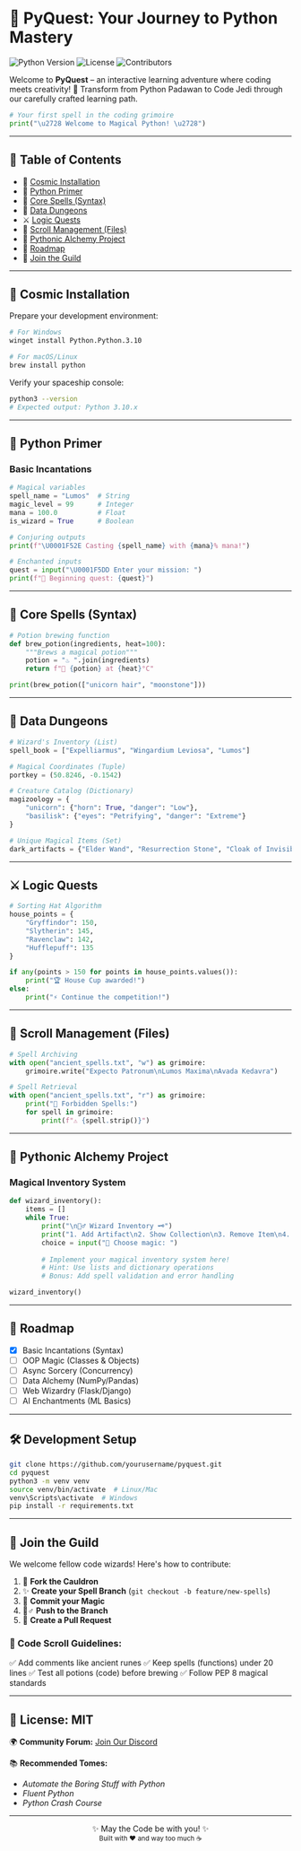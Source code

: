 # 🚀 PyQuest: Your Journey to Python Mastery

![Python Version](https://img.shields.io/badge/python-3.10%2B-blue) ![License](https://img.shields.io/badge/License-MIT-green) ![Contributors](https://img.shields.io/badge/Contributors-Welcome-orange)

Welcome to **PyQuest** – an interactive learning adventure where coding meets creativity! 🌟 Transform from Python Padawan to Code Jedi through our carefully crafted learning path.

```python
# Your first spell in the coding grimoire
print("\u2728 Welcome to Magical Python! \u2728")
```

---

## 📜 Table of Contents
- 🌌 [Cosmic Installation](#cosmic-installation)
- 🔮 [Python Primer](#python-primer)
- 🧙 [Core Spells (Syntax)](#core-spells-syntax)
- 🏰 [Data Dungeons](#data-dungeons)
- ⚔️ [Logic Quests](#logic-quests)
- 📂 [Scroll Management (Files)](#scroll-management-files)
- 🐍 [Pythonic Alchemy Project](#pythonic-alchemy-project)
- 🌠 [Roadmap](#roadmap)
- 🤝 [Join the Guild](#join-the-guild)

---

## 🌌 Cosmic Installation
Prepare your development environment:

```bash
# For Windows
winget install Python.Python.3.10

# For macOS/Linux
brew install python
```
Verify your spaceship console:

```bash
python3 --version
# Expected output: Python 3.10.x
```

---

## 🔮 Python Primer
### Basic Incantations
```python
# Magical variables
spell_name = "Lumos"  # String
magic_level = 99      # Integer
mana = 100.0          # Float
is_wizard = True      # Boolean

# Conjuring outputs
print(f"\U0001F52E Casting {spell_name} with {mana}% mana!")

# Enchanted inputs
quest = input("\U0001F5DD Enter your mission: ")
print(f"🚀 Beginning quest: {quest}")
```

---

## 🧙 Core Spells (Syntax)
```python
# Potion brewing function
def brew_potion(ingredients, heat=100):
    """Brews a magical potion"""
    potion = "♨️ ".join(ingredients)
    return f"🔮 {potion} at {heat}°C"

print(brew_potion(["unicorn hair", "moonstone"]))
```

---

## 🏰 Data Dungeons
```python
# Wizard's Inventory (List)
spell_book = ["Expelliarmus", "Wingardium Leviosa", "Lumos"]

# Magical Coordinates (Tuple)
portkey = (50.8246, -0.1542)

# Creature Catalog (Dictionary)
magizoology = {
    "unicorn": {"horn": True, "danger": "Low"},
    "basilisk": {"eyes": "Petrifying", "danger": "Extreme"}
}

# Unique Magical Items (Set)
dark_artifacts = {"Elder Wand", "Resurrection Stone", "Cloak of Invisibility"}
```

---

## ⚔️ Logic Quests
```python
# Sorting Hat Algorithm
house_points = {
    "Gryffindor": 150,
    "Slytherin": 145,
    "Ravenclaw": 142,
    "Hufflepuff": 135
}

if any(points > 150 for points in house_points.values()):
    print("🏆 House Cup awarded!")
else:
    print("⚡ Continue the competition!")
```

---

## 📂 Scroll Management (Files)
```python
# Spell Archiving
with open("ancient_spells.txt", "w") as grimoire:
    grimoire.write("Expecto Patronum\nLumos Maxima\nAvada Kedavra")

# Spell Retrieval
with open("ancient_spells.txt", "r") as grimoire:
    print("📜 Forbidden Spells:")
    for spell in grimoire:
        print(f"⚠️ {spell.strip()}")
```

---

## 🐍 Pythonic Alchemy Project
### Magical Inventory System
```python
def wizard_inventory():
    items = []
    while True:
        print("\n🧙♂️ Wizard Inventory 🗝️")
        print("1. Add Artifact\n2. Show Collection\n3. Remove Item\n4. Quit")
        choice = input("🔮 Choose magic: ")
        
        # Implement your magical inventory system here!
        # Hint: Use lists and dictionary operations
        # Bonus: Add spell validation and error handling

wizard_inventory()
```

---

## 🌠 Roadmap
- [x] Basic Incantations (Syntax)
- [ ] OOP Magic (Classes & Objects)
- [ ] Async Sorcery (Concurrency)
- [ ] Data Alchemy (NumPy/Pandas)
- [ ] Web Wizardry (Flask/Django)
- [ ] AI Enchantments (ML Basics)

---

## 🛠️ Development Setup
```bash
git clone https://github.com/yourusername/pyquest.git
cd pyquest
python3 -m venv venv
source venv/bin/activate  # Linux/Mac
venv\Scripts\activate  # Windows
pip install -r requirements.txt
```

---

## 🤝 Join the Guild
We welcome fellow code wizards! Here's how to contribute:

1. 🍴 **Fork the Cauldron**
2. ✨ **Create your Spell Branch** (`git checkout -b feature/new-spells`)
3. 🔮 **Commit your Magic**
4. 🧙♂️ **Push to the Branch**
5. 📜 **Create a Pull Request**

### 📜 Code Scroll Guidelines:
✅ Add comments like ancient runes
✅ Keep spells (functions) under 20 lines
✅ Test all potions (code) before brewing
✅ Follow PEP 8 magical standards

---

## 📜 License: MIT

🌍 **Community Forum:** [Join Our Discord](#)

📚 **Recommended Tomes:**
- *Automate the Boring Stuff with Python*
- *Fluent Python*
- *Python Crash Course*

---

<div align="center"> ✨ May the Code be with you! ✨<br> <sub>Built with ❤️ and way too much ☕</sub> </div>

